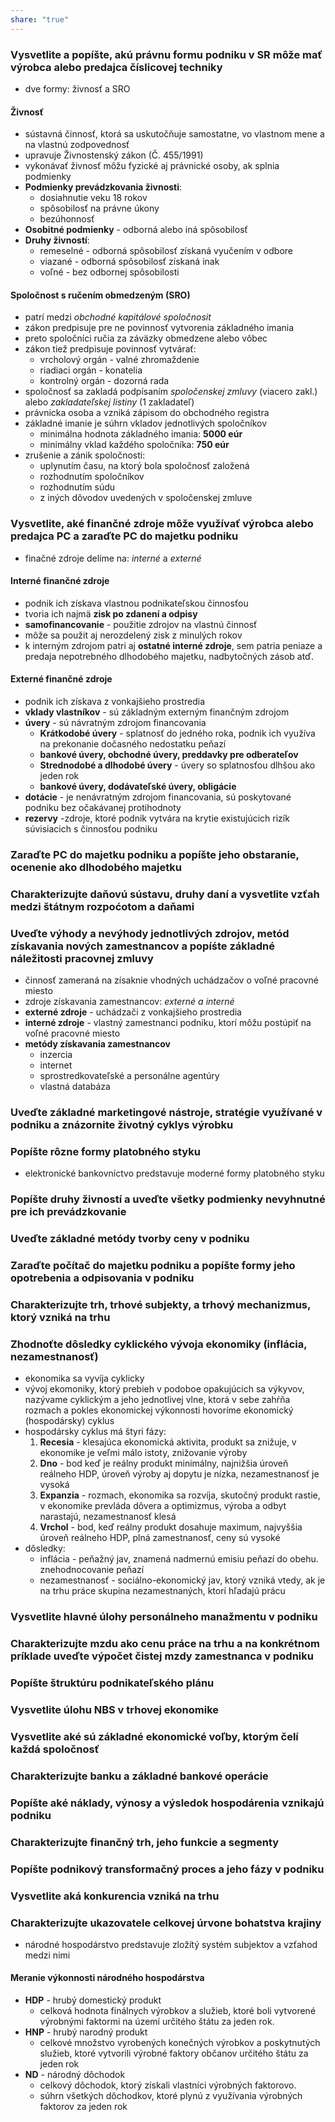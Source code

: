 ```yaml
---
share: "true"
---
```

### Vysvetlite a popíšte, akú právnu formu podniku v SR môže mať výrobca alebo predajca číslicovej techniky
- dve formy: živnosť a SRO
#### Živnosť
- sústavná činnosť, ktorá sa uskutočňuje samostatne, vo vlastnom mene a na vlastnú zodpovednosť
- upravuje Živnostenský zákon (Č. 455/1991)
- vykonávať živnosť môžu fyzické aj právnické osoby, ak splnia podmienky
- **Podmienky prevádzkovania živnosti**: 
	- dosiahnutie veku 18 rokov
	- spôsobilosť na právne úkony
	- bezúhonnosť
- **Osobitné podmienky** - odborná alebo iná spôsobilosť
- **Druhy živností**:
	- remeselné - odborná spôsobilosť získaná vyučením v odbore
	- viazané - odborná spôsobilosť získaná inak
	- voľné - bez odbornej spôsobilosti

#### Spoločnost s ručením obmedzeným (SRO)
- patrí medzi *obchodné kapitálové spoločnosit* 
- zákon predpisuje pre ne povinnosť vytvorenia základného imania
- preto spoločníci ručia za záväzky obmedzene alebo vôbec
- zákon tiež predpisuje povinnosť vytvárať:
	- vrcholový orgán - valné zhromaždenie
	- riadiaci orgán - konatelia
	- kontrolný orgán - dozorná rada
- spoločnosť sa zakladá podpísaním *spoločenskej zmluvy* (viacero zakl.) alebo *zakladateľskej listiny* (1 zakladateľ)
- právnicka osoba a vzniká zápisom do obchodného registra
- základné imanie je súhrn vkladov jednotlivých spoločníkov
	- minimálna hodnota základného imania: **5000 eúr**
	- minimálny vklad každého spoločníka: **750 eúr**
- zrušenie a zánik spoločnosti:
	- uplynutím času, na ktorý bola spoločnosť založená
	- rozhodnutím spoločníkov
	- rozhodnutím súdu
	- z iných dôvodov uvedených v spoločenskej zmluve
### Vysvetlite, aké finančné zdroje môže využívať výrobca alebo predajca PC a zaraďte PC do majetku podniku
- finačné zdroje delíme na: *interné* a *externé*
#### Interné finančné zdroje
- podnik ich získava vlastnou podnikateľskou činnosťou
- tvoria ich najmä **zisk po zdanení a odpisy**
- **samofinancovanie** - použitie zdrojov na vlastnú činnosť
- môže sa použit aj nerozdelený zisk z minulých rokov
- k interným zdrojom patri aj **ostatné interné zdroje**, sem patria peniaze a predaja nepotrebného dlhodobého majetku, nadbytočných zásob atď.

#### Externé finančné zdroje
- podnik ich získava z vonkajšieho prostredia
- **vklady vlastníkov** - sú základným externým finančným zdrojom
- **úvery** - sú návratným zdrojom financovania
	- **Krátkodobé úvery** - splatnosť do jedného roka, podnik ich využíva na prekonanie dočasného nedostatku peňazí
	- **bankové úvery, obchodné úvery, preddavky pre odberateľov**
	- **Strednodobé a dlhodobé úvery** - úvery so splatnosťou dlhšou ako jeden rok
	- **bankové úvery, dodávateľské úvery, obligácie**
- **dotácie** - je nenávratným zdrojom financovania, sú poskytované podniku bez očakávanej protihodnoty
- **rezervy** -zdroje, ktoré podnik vytvára na krytie existujúcich rizík súvisiacich s činnosťou podniku

### Zaraďte PC do majetku podniku a popíšte jeho obstaranie, ocenenie ako dlhodobého majetku

### Charakterizujte daňovú sústavu, druhy daní a vysvetlite vzťah medzi štátnym rozpoćotom a daňami

### Uveďte výhody a nevýhody jednotlivých zdrojov, metód získavania nových zamestnancov a popíśte základné náležitosti pracovnej zmluvy
- činnosť zameraná na zísaknie vhodných uchádzačov o voľné pracovné miesto
- zdroje získavania zamestnancov: *externé a interné*
- **externé zdroje** - uchádzači z vonkajšieho prostredia
- **interné zdroje** - vlastný zamestnanci podniku, ktorí môžu postúpiť na voľné pracovné miesto
- **metódy získavania zamestnancov**
	- inzercia
	- internet
	- sprostredkovateľské a personálne agentúry
	- vlastná databáza
### Uveďte základné marketingové nástroje, stratégie využívané v podniku a znázornite životný cyklys výrobku

### Popíšte rôzne formy platobného styku
- elektronické bankovníctvo predstavuje moderné formy platobného styku

### Popíšte druhy živností a uveďte všetky podmienky nevyhnutné pre ich prevádzkovanie

### Uveďte základné metódy tvorby ceny v podniku

### Zaraďte počítač do majetku podniku a popíšte formy jeho opotrebenia a odpisovania v podniku

### Charakterizujte trh, trhové subjekty, a trhový mechanizmus, ktorý vzniká na trhu

### Zhodnoťte dôsledky cyklického vývoja ekonomiky (inflácia, nezamestnanosť)
- ekonomika sa vyvíja cyklicky
- vývoj ekomoniky, ktorý prebieh v podoboe opakujúcich sa výkyvov, nazývame cyklickým a jeho jednotlivej vlne, ktorá v sebe zahŕňa rozmach a pokles ekonomickej výkonnosti hovoríme ekonomický (hospodársky) cyklus
- hospodársky cyklus má štyri fázy:
	1. **Recesia** - klesajúca ekonomická aktivita, produkt sa znižuje, v ekonomike je veľmi málo istoty, znižovanie výroby
	2. **Dno** - bod keď je reálny produkt minimálny, najnižšia úroveň reálneho HDP, úroveň výroby aj dopytu je nízka, nezamestnanosť je vysoká
	3. **Expanzia** - rozmach, ekonomika sa rozvíja, skutočný produkt rastie, v ekonomike prevláda dôvera a optimizmus, výroba a odbyt narastajú, nezamestnanosť klesá
	4. **Vrchol** - bod, keď reálny produkt dosahuje maximum, najvyššia úroveň reálneho HDP, plná zamestnanosť, ceny sú vysoké
- dôsledky:
	- inflácia - peňažný jav, znamená nadmernú emisiu peňazí do obehu. znehodnocovanie peňazí
	- nezamestnanosť - sociálno-ekonomický jav, ktorý vzniká vtedy, ak je na trhu práce skupina nezamestnaných, ktorí hľadajú prácu

### Vysvetlite hlavné úlohy personálneho manažmentu v podniku

### Charakterizujte mzdu ako cenu práce na trhu a na konkrétnom príklade uveďte výpočet čistej mzdy zamestnanca v podniku

### Popíšte štruktúru podnikateľského plánu

### Vysvetlite úlohu NBS v trhovej ekonomike

### Vysvetlite aké sú základné ekonomické voľby, ktorým čelí každá spoločnosť

### Charakterizujte banku a základné bankové operácie

### Popíšte aké náklady, výnosy a výsledok hospodárenia vznikajú podniku

### Charakterizujte finančný trh, jeho funkcie a segmenty

### Popíšte podnikový transformačný proces a jeho fázy v podniku

### Vysvetlite aká konkurencia vzniká na trhu

### Charakterizujte ukazovatele celkovej úrvone bohatstva krajiny
- národné hospodárstvo predstavuje zložítý systém subjektov a vzťahod medzi nimi
#### Meranie výkonnosti národného hospodárstva
- **HDP** - hrubý domestický produkt
	- celková hodnota finálnych výrobkov a služieb, ktoré boli vytvorené výrobnými faktormi na území určitého štátu za jeden rok.
- **HNP** - hrubý narodný produkt
	- celkové množstvo vyrobených konečných výrobkov a poskytnutých služieb, ktoré vytvorili výrobné faktory občanov určitého štátu za jeden rok
- **ND** - národný dôchodok
	- celkový dôchodok, ktorý získali vlastníci výrobných faktorovo.
	- súhrn všetkých dôchodkov, ktoré plynú z využívania výrobných faktorov za jeden rok